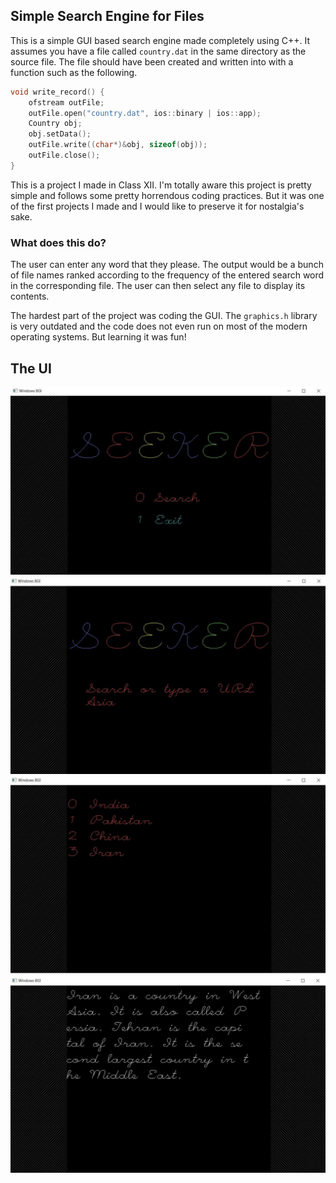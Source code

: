 ## Simple Search Engine for Files

This is a simple GUI based search engine made completely using C++. It assumes you have a file called `country.dat` in the same directory as the source file. The file should have been created and written into with a function such as the following.

```cpp
void write_record() {
    ofstream outFile;
    outFile.open("country.dat", ios::binary | ios::app);
    Country obj;
    obj.setData();
    outFile.write((char*)&obj, sizeof(obj));
    outFile.close();
}
```

This is a project I made in Class XII. I'm totally aware this project is pretty simple and follows some pretty horrendous coding practices. But it was one of the first projects I made and I would like to preserve it for nostalgia's sake.

### What does this do?
The user can enter any word that they please. The output would be a bunch of file names ranked according to the frequency of the entered search word in the corresponding file. The user can then select any file to display its contents.  

The hardest part of the project was coding the GUI. The `graphics.h` library is very outdated and the code does not even run on most of the modern operating systems. But learning it was fun!  


## The UI

![Home Page](./img/homepage.png)
![Search Page](./img/search_page.png)
![Search Results](./img/search_results.png)
![File Content](./img/file_contents.png)
